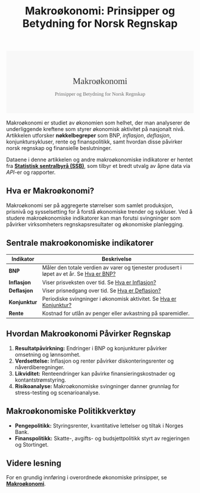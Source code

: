 ﻿---
title: "Makroøkonomi: Prinsipper og Betydning for Norsk Regnskap"
meta_title: "Makroøkonomi: Prinsipper og Betydning for Norsk Regnskap"
meta_description: '![Makroøkonomi: Prinsipper og Betydning for Norsk Regnskap](makrookonomi-image.svg)'
slug: makrookonomi
type: blog
layout: pages/single
---

![Makroøkonomi: Prinsipper og Betydning for Norsk Regnskap](makrookonomi-image.svg)

Makroøkonomi er studiet av økonomien som helhet, der man analyserer de
underliggende kreftene som styrer økonomisk aktivitet på nasjonalt nivå.
Artikkelen utforsker **nøkkelbegreper** som BNP, *inflasjon*, *deflasjon*,
konjunktursykluser, rente og finanspolitikk, samt hvordan disse påvirker
norsk regnskap og finansielle beslutninger.

Dataene i denne artikkelen og andre makroøkonomiske indikatorer er hentet fra **[Statistisk sentralbyrå (SSB)](/blogs/regnskap/statistisk-sentralbyra "Statistisk sentralbyrå (SSB) “ Offisiell statistikk og betydning for regnskap i Norge")**, som tilbyr et bredt utvalg av åpne data via *API*-er og rapporter.

## Hva er Makroøkonomi?

Makroøkonomi ser på aggregerte størrelser som samlet produksjon, prisnivå
og sysselsetting for å forstå økonomiske trender og sykluser. Ved å studere
makroøkonomiske indikatorer kan man forutsi svingninger som påvirker
virksomheters regnskapsresultater og økonomiske planlegging.

## Sentrale makroøkonomiske indikatorer

| Indikator     | Beskrivelse                                                                                                                           |
|---------------|---------------------------------------------------------------------------------------------------------------------------------------|
| **BNP**       | Måler den totale verdien av varer og tjenester produsert i løpet av et år. Se [Hva er BNP?](/blogs/regnskap/hva-er-bnp "Hva er BNP? Betydning og Beregning i Norsk Økonomi")         |
| **Inflasjon** | Viser prisveksten over tid. Se [Hva er Inflasjon?](/blogs/regnskap/hva-er-inflasjon "Hva er Inflasjon? Påvirkning på Regnskap og Økonomisk Planlegging")                             |
| **Deflasjon** | Viser prisnedgang over tid. Se [Hva er Deflasjon?](/blogs/regnskap/hva-er-deflasjon "Hva er Deflasjon? Komplett Guide til Deflasjon i Regnskap og Økonomi")                         |
| **Konjunktur**| Periodiske svingninger i økonomisk aktivitet. Se [Hva er Konjunktur?](/blogs/regnskap/hva-er-konjunktur "Hva er Konjunktur? En Oversikt over Økonomiske Sykluser")                   |
| **Rente**     | Kostnad for utlån av penger eller avkastning på sparemidler.                                                                            |

## Hvordan Makroøkonomi Påvirker Regnskap

1. **Resultatpåvirkning:** Endringer i BNP og konjunkturer påvirker omsetning og lønnsomhet.
2. **Verdsettelse:** Inflasjon og renter påvirker diskonteringsrenter og nåverdiberegninger.
3. **Likviditet:** Renteendringer kan påvirke finansieringskostnader og kontantstrømstyring.
4. **Risikoanalyse:** Makroøkonomiske svingninger danner grunnlag for stress-testing og scenarioanalyse.

## Makroøkonomiske Politikkverktøy

* **Pengepolitikk:** Styringsrenter, kvantitative lettelser og tiltak i Norges Bank.
* **Finanspolitikk:** Skatte-, avgifts- og budsjettpolitikk styrt av regjeringen og Stortinget.

## Videre lesning

For en grundig innføring i overordnede økonomiske prinsipper, se
**[Makroøkonomi](/blogs/regnskap/makrookonomi "Makroøkonomi: Prinsipper og Betydning for Norsk Regnskap")**.










